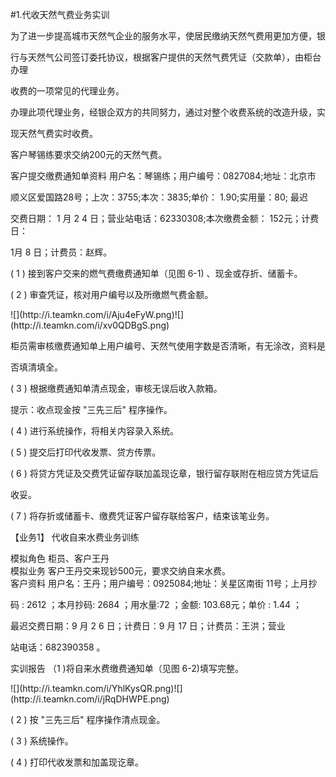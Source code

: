 #1.代收天然气费业务实训
<p>为了进一步提高城市天然气企业的服务水平，使居民缴纳天然气费用更加方便，银 </p>
    <p>行与天然气公司签订委托协议，根据客户提供的天然气费凭证（交款单），由柜台办理 </p>
    <p>收费的一项常见的代理业务。 </p>
    <p> 办理此项代理业务，经银企双方的共同努力，通过对整个收费系统的改造升级，实 </p>
    <p>现天然气费实时收费。 </p>
    <p>客户琴锡练要求交纳200元的天然气费。 </p>
    <p> 客户提交缴费通知单资料 用户名：琴锡练；用户编号：0827084;地址：北京市 </p>
    <p> 顺义区爱国路28号；上次：3755;本次：3835;单价： 1.90;实用量：80; 最迟 </p>
    <p> 交费日期： 1 月 2 4 日；营业站电话：62330308;本次缴费金额： 152元；计费日： </p>
    <p> 1月 8 日；计费员：赵辉。 </p>
    <p> ( 1 ) 接到客户交来的燃气费缴费通知单（见图 6-1) 、现金或存折、储蓄卡。 </p>
    <p> ( 2 ) 审查凭证，核对用户编号以及所缴燃气费金额。</p>
    <p>![](http://i.teamkn.com/i/Aju4eFyW.png)![](http://i.teamkn.com/i/xv0QDBgS.png)</p>
    <p>柜员需审核缴费通知单上用户编号、天然气使用字数是否清晰，有无涂改，资料是 </p>
    <p>否填清填全。 </p>
    <p> ( 3 ) 根据缴费通知单清点现金，审核无误后收入款箱。 </p>
    <p> 提示：收点现金按 &quot;三先三后&quot;  程序操作。 </p>
    <p> ( 4 ) 进行系统操作，将相关内容录入系统。 </p>
    <p> ( 5 ) 提交后打印代收发票、贷方传票。</p>
    <p>( 6 ) 将贷方凭证及交费凭证留存联加盖现讫章，银行留存联附在相应贷方凭证后 </p>
    <p>收妥。 </p>
    <p> ( 7 ) 将存折或储蓄卡、缴费凭证客户留存联给客户，结束该笔业务。 </p>
    <p> 【业务1】  代收自来水费业务训练 </p>
    <p> 模拟角色 柜员、客户王丹 <br />
      模拟业务 客户王丹交来现钞500元，要求交纳自来水费。 <br />
      客户资料 用户名：王丹；用户编号：0925084;地址：关星区南街 11号；上月抄 </p>
    <p> 码 : 2612 ；本月抄码: 2684 ；用水量:72 ；金额:  103.68元；单价 :  1.44 ； </p>
    <p> 最迟交费日期：9 月 2 6 日；计费日：9 月 17 日；计费员：王洪；营业 </p>
    <p> 站电话：682390358 。 </p>
    <p> 实训报告 （1 )将自来水费缴费通知单（见图 6-2)填写完整。</p>
    <p>![](http://i.teamkn.com/i/YhlKysQR.png)![](http://i.teamkn.com/i/jRqDHWPE.png)</p>
    <p> ( 2 ) 按 &quot;三先三后&quot; 程序操作清点现金。 </p>
    <p> ( 3 ) 系统操作。 </p>
    <p> ( 4 ) 打印代收发票和加盖现讫章。 <br />
    </p>